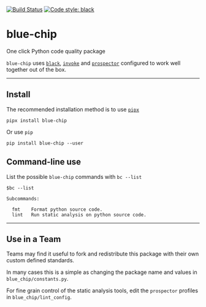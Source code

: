 [![Build Status](https://travis-ci.com/Kilo59/blue-chip.svg?branch=master)](https://travis-ci.com/Kilo59/blue-chip)
[![Code style: black](https://img.shields.io/badge/code%20style-black-000000.svg)](https://github.com/ambv/black)

# blue-chip
One click Python code quality package

`blue-chip` uses [`black`](https://github.com/ambv/black), [`invoke`](http://www.pyinvoke.org/) and [`prospector`](https://prospector.readthedocs.io/en/master/) configured to work well together out of the box.

-----------------------
## Install

The recommended installation method is to use [`pipx`](https://github.com/pipxproject/pipx)
```
pipx install blue-chip
```
Or use `pip`
```
pip install blue-chip --user
```

## Command-line use

List the possible `blue-chip` commands with `bc --list`
```
$bc --list

Subcommands:

  fmt    Format python source code.
  lint   Run static analysis on python source code.
```

----------------------

## Use in a Team
Teams may find it useful to fork and redistribute this package with their own custom defined standards.


In many cases this is a simple as changing the package name and values in `blue_chip/constants.py`.

For fine grain control of the static analysis tools, edit the `prospector` profiles in `blue_chip/lint_config`.

